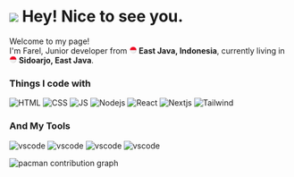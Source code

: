 <h1><img src="https://emojis.slackmojis.com/emojis/images/1531849430/4246/blob-sunglasses.gif?1531849430" width="30"/> Hey! Nice to see you.</h1>


<p>Welcome to my page! </br> I'm Farel, Junior developer from <img src="img/indonesia.png" width="13"/> <b>East Java, Indonesia</b>, currently living in <img src="img/indonesia.png" width="13"/> <b>Sidoarjo, East Java</b>. </p>
<h3>Things I code with</h3>
<p>
  <img alt="HTML" src="https://img.shields.io/badge/HTML5-E34F26?style=for-the-badge&logo=html5&logoColor=white" />
  <img alt="CSS" src="https://img.shields.io/badge/CSS3-1572B6?style=for-the-badge&logo=css3&logoColor=white" />
  <img alt="JS" src="https://img.shields.io/badge/JavaScript-323330?style=for-the-badge&logo=javascript&logoColor=yellow" />
  <img alt="Nodejs" src="https://img.shields.io/badge/-Nodejs-43853d?style=flat-square&logo=Node.js&logoColor=white" />
  <img alt="React" src="https://img.shields.io/badge/-React-45b8d8?style=flat-square&logo=react&logoColor=white" />
  <img alt="Nextjs" src="https://img.shields.io/badge/next%20js-000000?style=for-the-badge&logo=nextdotjs&logoColor=white" />
  <img alt="Tailwind" src="https://img.shields.io/badge/Tailwind_CSS-38B2AC?style=for-the-badge&logo=tailwind-css&logoColor=white" />
</p>

<h3>And My Tools</h3>

<p>
  <img alt="vscode" src="https://img.shields.io/badge/VSCode-0078D4?style=for-the-badge&logo=visual%20studio%20code&logoColor=white" />
  <img alt="vscode" src="https://img.shields.io/badge/Xampp-F37623?style=for-the-badge&logo=xampp&logoColor=white" />
  <img alt="vscode" src="https://img.shields.io/badge/Nextcloud-0082C9?style=for-the-badge&logo=Nextcloud&logoColor=white" />
  <img alt="vscode" src="https://img.shields.io/badge/Vercel-000000?style=for-the-badge&logo=vercel&logoColor=white" />
</p>

<picture>
  <source media="(prefers-color-scheme: dark)" srcset="https://raw.githubusercontent.com/znalfarel/znalfarel/output/pacman-contribution-graph-dark.svg">
  <source media="(prefers-color-scheme: light)" srcset="https://raw.githubusercontent.com/znalfarel/znalfarel/output/pacman-contribution-graph.svg">
  <img alt="pacman contribution graph" src="https://raw.githubusercontent.com/znalfarel/znalfarel/output/pacman-contribution-graph.svg">
</picture>


